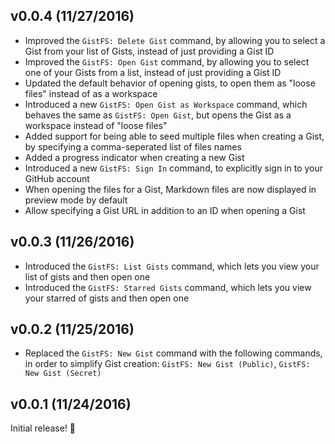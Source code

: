 ## v0.0.4 (11/27/2016)

* Improved the `GistFS: Delete Gist` command, by allowing you to select a Gist from your list of Gists, instead of just providing a Gist ID
* Improved the `GistFS: Open Gist` command, by allowing you to select one of your Gists from a list, instead of just providing a Gist ID
* Updated the default behavior of opening gists, to open them as "loose files" instead of as a workspace
* Introduced a new `GistFS: Open Gist as Workspace` command, which behaves the same as `GistFS: Open Gist`, but opens the Gist as a workspace instead of "loose files"
* Added support for being able to seed multiple files when creating a Gist, by specifying a comma-seperated list of files names
* Added a progress indicator when creating a new Gist
* Introduced a new `GistFS: Sign In` command, to explicitly sign in to your GitHub account
* When opening the files for a Gist, Markdown files are now displayed in preview mode by default
* Allow specifying a Gist URL in addition to an ID when opening a Gist

## v0.0.3 (11/26/2016)

* Introduced the `GistFS: List Gists` command, which lets you view your list of gists and then open one
* Introduced the `GistFS: Starred Gists` command, which lets you view your starred of gists and then open one

## v0.0.2 (11/25/2016)

* Replaced the `GistFS: New Gist` command with the following commands, in order to simplify Gist creation: `GistFS: New Gist (Public)`, `GistFS: New Gist (Secret)`

## v0.0.1 (11/24/2016)

Initial release! 🎉